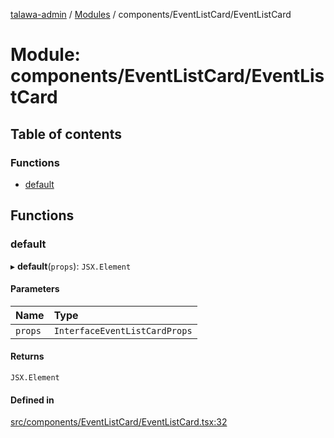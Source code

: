 [talawa-admin](../README.md) / [Modules](../modules.md) / components/EventListCard/EventListCard

# Module: components/EventListCard/EventListCard

## Table of contents

### Functions

- [default](components_EventListCard_EventListCard.md#default)

## Functions

### default

▸ **default**(`props`): `JSX.Element`

#### Parameters

| Name | Type |
| :------ | :------ |
| `props` | `InterfaceEventListCardProps` |

#### Returns

`JSX.Element`

#### Defined in

[src/components/EventListCard/EventListCard.tsx:32](https://github.com/pateldivyesh1323/talawa-admin/blob/926c168/src/components/EventListCard/EventListCard.tsx#L32)
